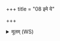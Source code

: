 +++
title = "08 इमे ये"

+++
<details><summary>मूलम् (WS)</summary>

इमे ये अनसि युक्ता उष्टारा उत्त पील्वाः ।  
तेषां समग्रभं पदः समीर्मान् समुसक्थ्यः ॥ ९ ॥
</details>